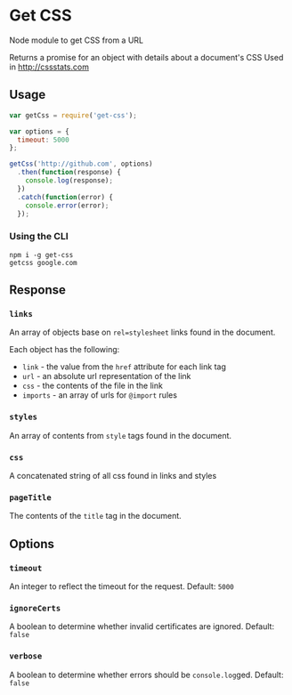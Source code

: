 # Get CSS
Node module to get CSS from a URL

Returns a promise for an object with details about a document's CSS
Used in http://cssstats.com

## Usage

```js
var getCss = require('get-css');

var options = {
  timeout: 5000
};

getCss('http://github.com', options)
  .then(function(response) {
    console.log(response);
  })
  .catch(function(error) {
    console.error(error);
  });
```

### Using the CLI

```
npm i -g get-css
getcss google.com
```

## Response

### `links`
An array of objects base on `rel=stylesheet` links found in the document.

Each object has the following:

- `link` - the value from the `href` attribute for each link tag
- `url` - an absolute url representation of the link
- `css` - the contents of the file in the link
- `imports` - an array of urls for `@import` rules

### `styles`
An array of contents from `style` tags found in the document.

### `css`
A concatenated string of all css found in links and styles

### `pageTitle`
The contents of the `title` tag in the document.

## Options

### `timeout`
An integer to reflect the timeout for the request. Default: `5000`

### `ignoreCerts`
A boolean to determine whether invalid certificates are ignored. Default: `false`

### `verbose`
A boolean to determine whether errors should be `console.log`ged. Default: `false`
